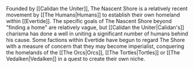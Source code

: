 Founded by [[Calidan the Uniter]], The Nascent Shore is a relatively recent movement by [[The Humans|Humans]] to establish their own homeland within [[Evertide]]. The specific goals of The Nascent Shore beyond "finding a home" are relatively vague, but [[Calidan the Uniter|Calidan's]] charisma has done a well in uniting a significant number of humans behind his cause. Some factions within Evertide have begun to regard The Shore with a measure of concern that they may become imperialist, conquering the homelands of the [[The Orcs|Orcs]], [[The Tortles|Tortles]] or [[The Vedalken|Vedalken]] in a quest to create their own niche.